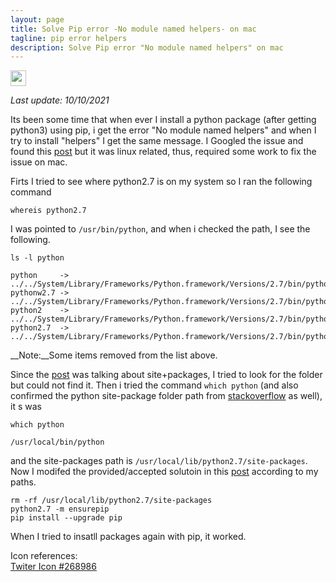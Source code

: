 ```yaml
---
layout: page
title: Solve Pip error -No module named helpers- on mac
tagline: pip error helpers
description: Solve Pip error "No module named helpers" on mac
---
```


<a href="https://twitter.com/intent/tweet?text=solve%20Pip%20error%20-No%20module%20named%20helpers-%20on%20mac%20https://mnahmad.github.io/scriptndebug/pages/python/pip-issue.md%20@mnabiahmad"><img src="https://mnahmad.github.io/scriptndebug/twiter-icon-15.jpg" height="25" width="25"></a>

*Last update: 10/10/2021*

Its been some time that when ever I install a python package (after getting python3) using pip, i get the error "No module named helpers" and when I try to install "helpers" I get the same message. I Googled the issue and found this [post](https://stackoverflow.com/questions/55069451/pip-error-importerror-no-module-named-helpers) but it was linux related, thus, required some work to fix the issue on mac.

Firts I tried to see where python2.7 is on my system so I ran the following command

```
whereis python2.7
```

I was pointed to `/usr/bin/python`, and when i checked the path, I see the following.


```
ls -l python

python     -> ../../System/Library/Frameworks/Python.framework/Versions/2.7/bin/python2.7
pythonw2.7 -> ../../System/Library/Frameworks/Python.framework/Versions/2.7/bin/pythonw2.7
python2    -> ../../System/Library/Frameworks/Python.framework/Versions/2.7/bin/python2.7
python2.7  -> ../../System/Library/Frameworks/Python.framework/Versions/2.7/bin/python2.7
```

__Note:__Some items removed from the list above.  

Since the [post](https://stackoverflow.com/questions/55069451/pip-error-importerror-no-module-named-helpers) was talking about site+packages, I tried to look for the folder but could not find it. Then i tried the command `which python` (and also confirmed the python site-package folder path from [stackoverflow](
https://stackoverflow.com/questions/122327/how-do-i-find-the-location-of-my-python-site-packages-directory) as well), it s was

```
which python

/usr/local/bin/python

```

and the site-packages path is `/usr/local/lib/python2.7/site-packages`. Now I modifed the provided/accepted solutoin in this [post](https://stackoverflow.com/questions/55069451/pip-error-importerror-no-module-named-helpers) according to my paths.

```
rm -rf /usr/local/lib/python2.7/site-packages
python2.7 -m ensurepip
pip install --upgrade pip

```

When I tried to insatll packages again with pip, it worked.

Icon references:<br>
<a href="https://icon-library.net/icon/twiter-icon-15.html">Twiter Icon #268986</a>
